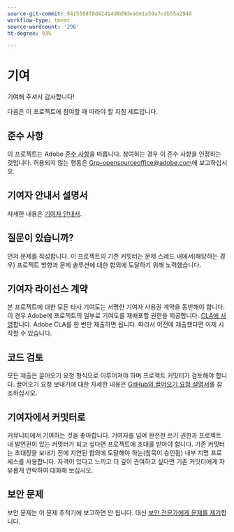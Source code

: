 ```yaml
---
source-git-commit: 9415588f8d42414d8d9deade1a59a7cdb55a2940
workflow-type: tm+mt
source-wordcount: '296'
ht-degree: 93%

---
```

# 기여

기여해 주셔서 감사합니다!

다음은 이 프로젝트에 참여할 때 따라야 할 지침 세트입니다.

## 준수 사항

이 프로젝트는 Adobe [준수 사항](code-of-conduct.md)을 따릅니다. 참여하는 경우 이 준수 사항을 인정하는 것입니다. 허용되지 않는 행동은 [Grp-opensourceoffice@adobe.com](mailto:Grp-opensourceoffice@adobe.com)에 보고하십시오.

## 기여자 안내서 설명서

자세한 내용은 [기여자 안내서](https://docs.adobe.com/content/help/en/contributor/contributor-guide/introduction.html).

## 질문이 있습니까?

먼저 문제를 작성합니다. 이 프로젝트의 기존 커밋터는 문제 스레드 내에서(해당하는 경우) 프로젝트 방향과 문제 솔루션에 대한 합의에 도달하기 위해 노력했습니다.

## 기여자 라이선스 계약

본 프로젝트에 대한 모든 타사 기여도는 서명한 기여자 사용권 계약을 동반해야 합니다. 이 경우 Adobe에 프로젝트의 일부로 기여도를 재배포할 권한을 제공합니다. [CLA에 서명](http://opensource.adobe.com/cla.html)합니다. Adobe CLA를 한 번만 제출하면 됩니다. 따라서 이전에 제출했다면 이제 시작할 수 있습니다.

## 코드 검토

모든 제출은 끌어오기 요청 형식으로 이루어져야 하며 프로젝트 커밋터가 검토해야 합니다. 끌어오기 요청 보내기에 대한 자세한 내용은 [GitHub의 끌어오기 요청 설명서](https://help.github.com/kr/articles/about-pull-requests/)를 참조하십시오.

<!--
Lastly, please follow the [pull request template](PULL_REQUEST_TEMPLATE.md) when
submitting a pull request!
-->

## 기여자에서 커밋터로

커뮤니티에서 기여하는 것을 좋아합니다. 기여자를 넘어 완전한 쓰기 권한과 프로젝트 내 발언권이 있는 커밋터가 되고 싶다면 프로젝트에 초대를 받아야 합니다. 기존 커밋터는 초대장을 보내기 전에 지연된 합의에 도달해야 하는(침묵이 승인됨) 내부 지명 프로세스를 사용합니다. 자격이 있다고 느끼고 더 깊이 관여하고 싶다면 기존 커밋터에게 자유롭게 연락하여 대화해 보십시오.

## 보안 문제

보안 문제는 이 문제 추적기에 보고하면 안 됩니다. 대신 [보안 전문가에게 문제를 제기](https://helpx.adobe.com/kr/security/alertus.html)합니다.
